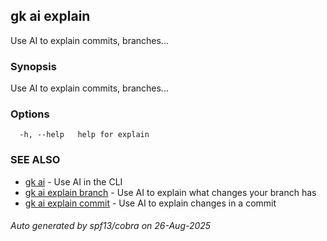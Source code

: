 ## gk ai explain

Use AI to explain commits, branches...

### Synopsis


Use AI to explain commits, branches...


### Options

```
  -h, --help   help for explain
```

### SEE ALSO

* [gk ai](gk_ai.md)	 - Use AI in the CLI
* [gk ai explain branch](gk_ai_explain_branch.md)	 - Use AI to explain what changes your branch has
* [gk ai explain commit](gk_ai_explain_commit.md)	 - Use AI to explain changes in a commit

###### Auto generated by spf13/cobra on 26-Aug-2025
